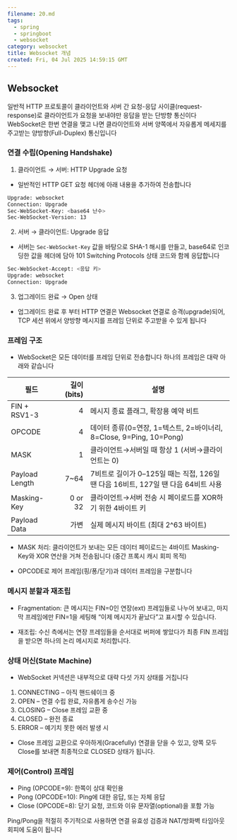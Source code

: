 ```yaml
---
filename: 20.md
tags:
  - spring
  - springboot
  - websocket
category: websocket
title: Websocket 개념
created: Fri, 04 Jul 2025 14:59:15 GMT
---
```


## Websocket

일반적 HTTP 프로토콜이 클라이언트와 서버 간 요청-응답 사이클(request-response)로 클라이언트가 요청을 보내야만 응답을 받는 단방향 통신이다 WebSocket은 한번 연결을 맺고 나면 클라이언트와 서버 양쪽에서 자유롭게 메세지를 주고받는 양방향(Full-Duplex) 통신입니다

### 연결 수립(Opening Handshake)

1. 클라이언트 → 서버: HTTP Upgrade 요청

- 일반적인 HTTP GET 요청 헤더에 아래 내용을 추가하여 전송합니다

```bash
Upgrade: websocket
Connection: Upgrade
Sec-WebSocket-Key: <base64 난수>
Sec-WebSocket-Version: 13
```

2. 서버 → 클라이언트: Upgrade 응답

- 서버는 `Sec-WebSocket-Key` 값을 바탕으로 SHA-1 해시를 만들고, base64로 인코딩한 값을 헤더에 담아 101 Switching Protocols 상태 코드와 함께 응답합니다

```bash
Sec-WebSocket-Accept: <응답 키>
Upgrade: websocket
Connection: Upgrade
```

3. 업그레이드 완료 → Open 상태

- 업그레이드 완료 후 부터 HTTP 연결은 Websocket 연결로 승격(upgrade)되어, TCP 세션 위에서 양방향 메시지를 프레임 단위로 주고받을 수 있게 됩니다

### 프레임 구조

- WebSocket은 모든 데이터를 프레임 단위로 전송합니다 하나의 프레임은 대략 아래와 같습니다

| 필드           | 길이(bits) | 설명                                                                              |
| -------------- | ---------: | --------------------------------------------------------------------------------- |
| FIN + RSV1-3   |          4 | 메시지 종료 플래그, 확장용 예약 비트                                              |
| OPCODE         |          4 | 데이터 종류(0=연장, 1=텍스트, 2=바이너리, 8=Close, 9=Ping, 10=Pong)               |
| MASK           |          1 | 클라이언트→서버일 때 항상 1 (서버→클라이언트는 0)                                 |
| Payload Length |      7\~64 | 7비트로 길이가 0–125일 때는 직접, 126일 땐 다음 16비트, 127일 땐 다음 64비트 사용 |
| Masking-Key    |    0 or 32 | 클라이언트→서버 전송 시 페이로드를 XOR하기 위한 4바이트 키                        |
| Payload Data   |       가변 | 실제 메시지 바이트 (최대 2^63 바이트)                                             |

- MASK 처리: 클라이언트가 보내는 모든 데이터 페이로드는 4바이트 Masking-Key와 XOR 연산을 거쳐 전송됩니다 (중간 프록시 캐시 회피 목적)

- OPCODE로 제어 프레임(핑/퐁/닫기)과 데이터 프레임을 구분합니다

### 메시지 분할과 재조립

- Fragmentation: 큰 메시지는 FIN=0인 연장(ext) 프레임들로 나누어 보내고, 마지막 프레임에만 FIN=1을 세팅해 “이제 메시지가 끝났다”고 표시할 수 있습니다.

- 재조립: 수신 측에서는 연장 프레임들을 순서대로 버퍼에 쌓았다가 최종 FIN 프레임을 받으면 하나의 논리 메시지로 처리합니다.

### 상태 머신(State Machine)

- WebSocket 커넥션은 내부적으로 대략 다섯 가지 상태를 거칩니다

1. CONNECTING – 아직 핸드쉐이크 중
2. OPEN – 연결 수립 완료, 자유롭게 송수신 가능
3. CLOSING – Close 프레임 교환 중
4. CLOSED – 완전 종료
5. ERROR – 예기치 못한 에러 발생 시

- Close 프레임 교환으로 우아하게(Gracefully) 연결을 닫을 수 있고, 양쪽 모두 Close를 보내면 최종적으로 CLOSED 상태가 됩니다.

### 제어(Control) 프레임

- Ping (OPCODE=9): 한쪽이 상대 확인용
- Pong (OPCODE=10): Ping에 대한 응답, 또는 자체 응답
- Close (OPCODE=8): 닫기 요청, 코드와 이유 문자열(optional)을 포함 가능

Ping/Pong을 적절히 주기적으로 사용하면 연결 유효성 검증과 NAT/방화벽 타임아웃 회피에 도움이 됩니다